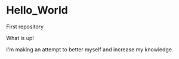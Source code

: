 # Hello_World
First repository

What is up! 

I'm making an attempt to better myself and increase my knowledge.
